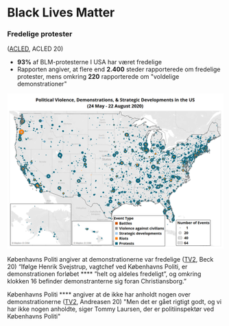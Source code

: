 # Black Lives Matter

### Fredelige protester

([ACLED](https://acleddata.com/2020/09/03/demonstrations-political-violence-in-america-new-data-for-summer-2020/), ACLED 20)

* **93%** af BLM-protesterne I USA har været fredelige&#x20;
* Rapporten angiver, at flere end **2.400** steder rapporterede om fredelige protester, mens omkring **220** rapporterede om "voldelige demonstrationer"

![ACLED, ACLED 20, Sommer 2020](<../../.gitbook/assets/billede (20).png>)

Københavns Politi angiver at demonstrationerne var fredelige ([TV2](https://www.tv2lorry.dk/koebenhavn/lige-nu-2000-demonstrerer-i-koebenhavn-efter-sort-amerikaners-doed-efter-anholdelse), Beck 20) “Ifølge Henrik Svejstrup, vagtchef ved Københavns Politi, er demonstrationen forløbet **** ”helt og aldeles fredeligt”, og omkring klokken 16 befinder demonstranterne sig foran Christiansborg.”&#x20;

Københavns Politi **** angiver at de ikke har anholdt nogen over demonstrationerne ([TV2](https://www.tv2lorry.dk/koebenhavn/15000-mennesker-samles-til-dansk-demonstration-mod-racisme-mod-racisme), Andreasen 20) "Men det er gået rigtigt godt, og vi har ikke nogen anholdte, siger Tommy Laursen, der er politiinspektør ved Københavns Politi"
